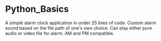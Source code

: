 # Python_Basics
A simple alarm clock application in under 25 lines of code.
Custom alarm sound based on the file path of one's own choice.
Can play either pure audio or video file for alarm.
AM and PM compatible.
